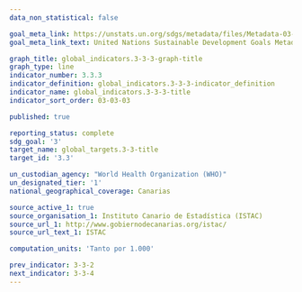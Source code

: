 ```yaml
---
data_non_statistical: false

goal_meta_link: https://unstats.un.org/sdgs/metadata/files/Metadata-03-03-03.pdf
goal_meta_link_text: United Nations Sustainable Development Goals Metadata (PDF)

graph_title: global_indicators.3-3-3-graph-title
graph_type: line
indicator_number: 3.3.3
indicator_definition: global_indicators.3-3-3-indicator_definition
indicator_name: global_indicators.3-3-3-title
indicator_sort_order: 03-03-03

published: true

reporting_status: complete
sdg_goal: '3'
target_name: global_targets.3-3-title
target_id: '3.3'

un_custodian_agency: "World Health Organization (WHO)"
un_designated_tier: '1'
national_geographical_coverage: Canarias

source_active_1: true
source_organisation_1: Instituto Canario de Estadística (ISTAC)
source_url_1: http://www.gobiernodecanarias.org/istac/
source_url_text_1: ISTAC

computation_units: 'Tanto por 1.000'

prev_indicator: 3-3-2
next_indicator: 3-3-4
---
```

